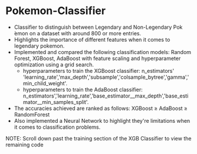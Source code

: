 # Pokemon-Classifier
* Classifier to distinguish between Legendary and Non-Legendary Pok ́emon on a dataset with around 800 or more entries.
* Highlights the importance of different features when it comes to legendary pokemon.
* Implemented and compared the following classification models: Random Forest, XGBoost, AdaBoost
  with feature scaling and hyperparameter optimization using a grid search.
  * hyperparameters to train the XGBoost classifier: n_estimators'
    'learning_rate','max_depth','subsample','colsample_bytree','gamma','min_child_weight'.
  * hyperparameters to train the AdaBoost classifier: n_estimators','learning_rate','base_estimator__max_depth','base_estimator__min_samples_split'.
* The accuracies achieved are ranked as follows: XGBoost ≥ AdaBoost ≥ RandomForest
* Also implemented a Neural Network to highlight they're limitations when it comes to classification problems.


NOTE: Scroll down past the training section of the XGB Classifier to view the remaining code
